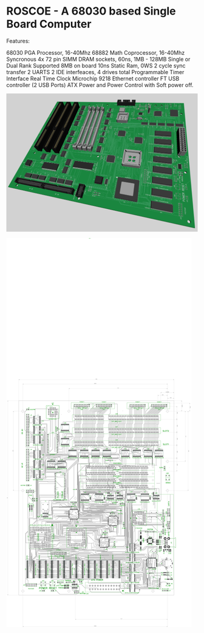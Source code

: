 # ROSCOE - A 68030 based Single Board Computer

Features:

68030 PGA Processor, 16-40Mhz
68882 Math Coprocessor, 16-40Mhz Syncronous
4x 72 pin SIMM DRAM sockets, 60ns, 1MB - 128MB Single or Dual Rank Supported
8MB on board 10ns Static Ram, 0WS 2 cycle sync transfer
2 UARTS
2 IDE interfeaces, 4 drives total
Programmable Timer Interface
Real Time Clock
Microchip 9218 Ethernet controller
FT USB controller (2 USB Ports)
ATX Power and Power Control with Soft power off.


![](/images/3DPCB.png)

![](/images/MainBoardPCBRouted.png)